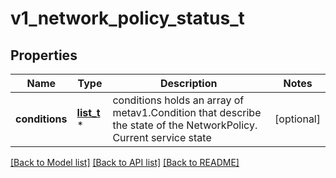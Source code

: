 # v1_network_policy_status_t

## Properties
Name | Type | Description | Notes
------------ | ------------- | ------------- | -------------
**conditions** | [**list_t**](v1_condition.md) \* | conditions holds an array of metav1.Condition that describe the state of the NetworkPolicy. Current service state | [optional] 

[[Back to Model list]](../README.md#documentation-for-models) [[Back to API list]](../README.md#documentation-for-api-endpoints) [[Back to README]](../README.md)


